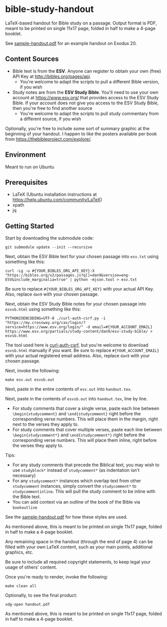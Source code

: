 # bible-study-handout
LaTeX-based handout for Bible study on a passage. Output format is PDF, meant to be printed on single 11x17 page, folded in half to make a 4-page booklet.

See [sample-handout.pdf](sample-handout.pdf) for an example handout on Exodus 20.

## Content Sources
* Bible text is from the **ESV**.  Anyone can register to obtain your own (free) API Key at http://bibles.org/pages/api.
    * You're welcome to adapt the scripts to pull a different Bible version, if you wish
* Study notes are from the **ESV Study Bible**.  You'll need to use your own account at https://www.esv.org/ that provides access to the ESV Study Bible.  If your account does not give you access to the ESV Study Bible, then you're free to find another source
    * You're welcome to adapt the scripts to pull study commentary from a different source, if you wish

Optionally, you're free to include some sort of summary graphic at the beginning of your handout.  I happen to like the posters available per book from https://thebibleproject.com/explore/.

## Environment
Meant to run on Ubuntu

## Prerequisites
* LaTeX (Ubuntu installation instructions at https://help.ubuntu.com/community/LaTeX)
* xpath
* jq

## Getting Started
Start by downloading the submodule code:
```
git submodule update --init --recursive
```

Next, obtain the ESV Bible text for your chosen passage into `esv.txt` using something like this:
```
curl -Lg -u #{YOUR_BIBLES_ORG_API_KEY}:X "https://bibles.org/v2/passages.js?q[]=dan9&version=eng-ESV&include_marginalia=true" | python -mjson.tool > esv.txt
```
Be sure to replace `#{YOUR_BIBLES_ORG_API_KEY}` with your actual API Key.  Also, replace `dan9` with your chosen passage.

Next, obtain the ESV Study Bible notes for your chosen passage into `esvsb.html` using something like this:
```
PYTHONIOENCODING=UTF-8 ./curl-auth-csrf.py -i "https://my.crossway.org/cas/login/?service=https://www.esv.org/login/" -d email=#{YOUR_ACCOUNT_EMAIL} https://www.esv.org/partials/study-content/dan9/esv-study-bible/ > esvsb.html
```
The tool used here is [curl-auth-csrf](https://github.com/JElchison/curl-auth-csrf), but you're welcome to download `esvsb.html` manually if you want.  Be sure to replace `#{YOUR_ACCOUNT_EMAIL}` with your actual registered email address.  Also, replace `dan9` with your chosen passage.

Next, invoke the following:
```
make esv.out esvsb.out
```

Next, paste in the entire contents of `esv.out` into `handout.tex`.

Next, paste in the contents of `esvsb.out` into `handout.tex`, line by line.
* For study comments that cover a single verse, paste each line between `\begin{studycomment}` and `\end{studycomment}` right before the corresponding verse numbers.  This will place them in the margin, right next to the verses they apply to.
* For study comments that cover multiple verses, paste each line between `\begin{studycomment*}` and `\end{studycomment*}` right before the corresponding verse numbers.  This will place them inline, right before the verses they apply to.

Tips:
* For any study comments that precede the Biblical text, you may wish to use `studyblock*` instead of `studycomment*` (as indentation isn't necessary)
* For any `studycomment*` instances which overlap text from other `studycomment` instances, simply convert the `studycomment*` to `studycommentinline`.  This will pull the study comment to be inline with the Bible text.
* You can add context via an outline of the book of the Bible via `bookoutline`
   
See the [sample-handout.pdf](sample-handout.pdf) for how these styles are used.

As mentioned above, this is meant to be printed on single 11x17 page, folded in half to make a 4-page booklet.

Any remaining space in the handout (through the end of page 4) can be filled with your own LaTeX content, such as your main points, additional graphics, etc.

Be sure to include all required copyright statements, to keep legal your usage of others' content.

Once you're ready to render, invoke the following:
```
make clean all
```

Optionally, to see the final product:
```
xdg-open handout.pdf
```
As mentioned above, this is meant to be printed on single 11x17 page, folded in half to make a 4-page booklet.
